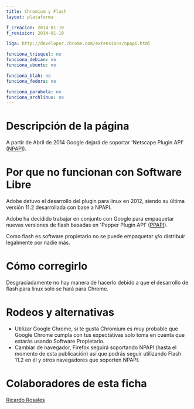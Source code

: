 ```yaml
---
title: Chromium y Flash
layout: plataforma

f_creacion: 2014-01-10
f_revision: 2014-01-10

liga: http://developer.chrome.com/extensions/npapi.html

funciona_trisquel: no
funciona_debian: no
funciona_ubuntu: no

funciona_blah: no
funciona_fedora: no

funciona_parabola: no
funciona_archlinux: no
---
```


# Descripción de la página

A partir de Abril de 2014 Google dejará de soportar 'Netscape Plugin API' ([NPAPI](http://en.wikipedia.org/wiki/NPAPI)).

# Por que no funcionan con Software Libre

Adobe detuvo el desarrollo del plugin para linux en 2012, siendo su última versión 11.2 desarrollada con base a NPAPI.

Adobe ha decidido trabajar en conjunto con Google para empaquetar nuevas versiones de flash basadas en  'Pepper Plugin API' ([PPAPI](https://developers.google.com/native-client/pepperc/)).

Como flash es software propietario no se puede empaquetar y/o distribuir legalmente por nadie más.

# Cómo corregirlo

Desgraciadamente no hay manera de hacerlo debido a que el desarrollo de flash para linux solo se hará para Chrome.

# Rodeos y alternativas

* Utilizar Google Chrome, si te gusta Chromium es muy probable que Google Chrome cumpla con tus expectativas solo toma en cuenta que estarás usando Software Propietario.
* Cambiar de navegador, Firefox seguirá soportando NPAPI (hasta el momento de esta publicación) así que podrás seguir utilizando Flash 11.2 en él y otros navegadores que soporten NPAPI.

# Colaboradores de esta ficha

[Ricardo Rosales](https://github.com/missingcharacter)
